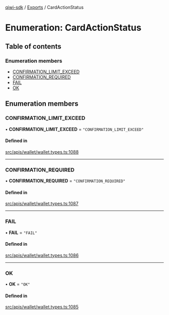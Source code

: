 [qiwi-sdk](../README.md) / [Exports](../modules.md) / CardActionStatus

# Enumeration: CardActionStatus

## Table of contents

### Enumeration members

- [CONFIRMATION\_LIMIT\_EXCEED](CardActionStatus.md#confirmation_limit_exceed)
- [CONFIRMATION\_REQUIRED](CardActionStatus.md#confirmation_required)
- [FAIL](CardActionStatus.md#fail)
- [OK](CardActionStatus.md#ok)

## Enumeration members

### CONFIRMATION\_LIMIT\_EXCEED

• **CONFIRMATION\_LIMIT\_EXCEED** = `"CONFIRMATION_LIMIT_EXCEED"`

#### Defined in

[src/apis/wallet/wallet.types.ts:1088](https://github.com/AlexXanderGrib/node-qiwi-sdk/blob/d0770ca/src/apis/wallet/wallet.types.ts#L1088)

___

### CONFIRMATION\_REQUIRED

• **CONFIRMATION\_REQUIRED** = `"CONFIRMATION_REQUIRED"`

#### Defined in

[src/apis/wallet/wallet.types.ts:1087](https://github.com/AlexXanderGrib/node-qiwi-sdk/blob/d0770ca/src/apis/wallet/wallet.types.ts#L1087)

___

### FAIL

• **FAIL** = `"FAIL"`

#### Defined in

[src/apis/wallet/wallet.types.ts:1086](https://github.com/AlexXanderGrib/node-qiwi-sdk/blob/d0770ca/src/apis/wallet/wallet.types.ts#L1086)

___

### OK

• **OK** = `"OK"`

#### Defined in

[src/apis/wallet/wallet.types.ts:1085](https://github.com/AlexXanderGrib/node-qiwi-sdk/blob/d0770ca/src/apis/wallet/wallet.types.ts#L1085)
